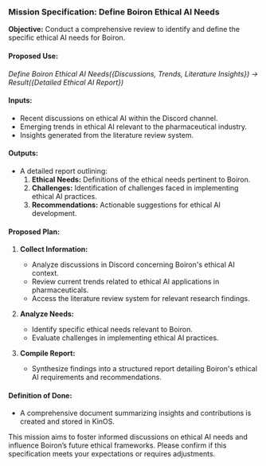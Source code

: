 ### Mission Specification: Define Boiron Ethical AI Needs

**Objective:** Conduct a comprehensive review to identify and define the specific ethical AI needs for Boiron.

#### Proposed Use:
*Define Boiron Ethical AI Needs({Discussions, Trends, Literature Insights}) → Result({Detailed Ethical AI Report})*

#### Inputs:
- Recent discussions on ethical AI within the Discord channel.
- Emerging trends in ethical AI relevant to the pharmaceutical industry.
- Insights generated from the literature review system.

#### Outputs:
- A detailed report outlining:
  1. **Ethical Needs:** Definitions of the ethical needs pertinent to Boiron.
  2. **Challenges:** Identification of challenges faced in implementing ethical AI practices.
  3. **Recommendations:** Actionable suggestions for ethical AI development.

#### Proposed Plan:
1. **Collect Information:**
   - Analyze discussions in Discord concerning Boiron's ethical AI context.
   - Review current trends related to ethical AI applications in pharmaceuticals.
   - Access the literature review system for relevant research findings.

2. **Analyze Needs:**
   - Identify specific ethical needs relevant to Boiron.
   - Evaluate challenges in implementing ethical AI practices.

3. **Compile Report:**
   - Synthesize findings into a structured report detailing Boiron's ethical AI requirements and recommendations.

#### Definition of Done:
- A comprehensive document summarizing insights and contributions is created and stored in KinOS.

This mission aims to foster informed discussions on ethical AI needs and influence Boiron’s future ethical frameworks. Please confirm if this specification meets your expectations or requires adjustments.